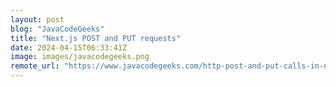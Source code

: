 ```yaml
---
layout: post
blog: "JavaCodeGeeks"
title: "Next.js POST and PUT requests"
date: 2024-04-15T06:33:41Z
image: images/javacodegeeks.png
remote_url: "https://www.javacodegeeks.com/http-post-and-put-calls-in-next-js.html"
---
```

